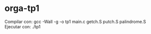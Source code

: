 # orga-tp1


Compilar con: gcc -Wall -g -o tp1 main.c getch.S putch.S palindrome.S
Ejecutar con: ./tp1

